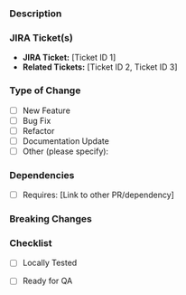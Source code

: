 ### Description
<!-- What does this PR do? Briefly describe the purpose of the changes. -->

### JIRA Ticket(s)
<!-- Link to the relevant JIRA tickets or provide the ticket IDs. -->
- **JIRA Ticket:** [Ticket ID 1]
- **Related Tickets:** [Ticket ID 2, Ticket ID 3]

### Type of Change
<!-- Please select the relevant options. -->
- [ ] New Feature
- [ ] Bug Fix
- [ ] Refactor
- [ ] Documentation Update
- [ ] Other (please specify):

### Dependencies
<!-- List any other PRs, packages, or dependencies that are required for this PR to work. -->
- [ ] Requires: [Link to other PR/dependency]

### Breaking Changes
<!-- Please include breaking changes if any. -->

### Checklist
- [ ] Locally Tested
- [ ] Ready for QA
 
